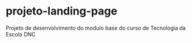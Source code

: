 # projeto-landing-page
Projeto de desenvolvimento do modulo base do curso de Tecnologia da Escola DNC
